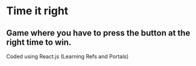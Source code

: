 # Time it right
## Game where you have to press the button at the right time to win.
Coded using React.js (Learning Refs and Portals)